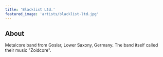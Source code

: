 ```yaml
---
title: 'Blacklist Ltd.'
featured_image: 'artists/blacklist-ltd.jpg'
---
```


## About

Metalcore band from Goslar, Lower Saxony, Germany.
The band itself called their music "Zoidcore".
